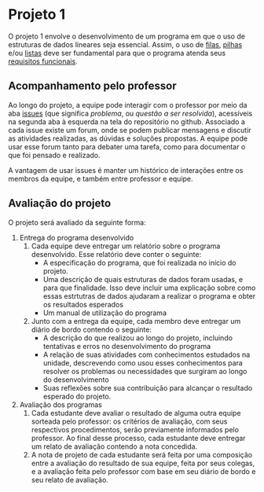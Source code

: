 # Projeto 1

O projeto 1 envolve o desenvolvimento de um programa em que o uso de estruturas de dados lineares seja essencial. Assim, o uso de [filas](https://wiki.sj.ifsc.edu.br/index.php/PRG29003:_Introdução_a_Filas), [pilhas](https://wiki.sj.ifsc.edu.br/index.php/PRG29003:_Introdu%C3%A7%C3%A3o_a_Pilhas) e/ou [listas](https://wiki.sj.ifsc.edu.br/index.php/PRG29003:_Introdu%C3%A7%C3%A3o_a_Listas) deve ser fundamental para que o programa atenda seus [requisitos funcionais](https://homepages.dcc.ufmg.br/~figueiredo/disciplinas/aulas/req-funcional-rnf_v01.pdf). 

## Acompanhamento pelo professor

Ao longo do projeto, a equipe pode interagir com o professor por meio da aba [issues](../../issues) (que significa _problema_, ou _questão a ser resolvida_), acessíveis na segunda aba à esquerda na tela do repositório no github. Associado a cada issue existe um forum, onde se podem publicar mensagens e discutir as atividades realizadas, as dúvidas e soluções propostas. A equipe pode usar esse forum tanto para debater uma tarefa, como para documentar o que foi pensado e realizado.

A vantagem de usar issues é manter um histórico de interações entre os membros da equipe, e também entre professor e equipe.

## Avaliação do projeto

O projeto será avaliado da seguinte forma:

1. Entrega do programa desenvolvido
   1. Cada equipe deve entregar um relatório sobre o programa desenvolvido. Esse relatório deve conter o seguinte:
      * A especificação do programa, que foi realizada no início do projeto.
      * Uma descrição de quais estruturas de dados foram usadas, e para que finalidade. Isso deve incluir uma explicação sobre como essas estrtutras de dados ajudaram a realizar o programa e obter os resultados esperados
      * Um manual de utilização do programa
   1. Junto com a entrega da equipe, cada membro deve entregar um diário de bordo contendo o seguinte:
      * A descrição do que realizou ao longo do projeto, incluindo tentativas e erros no desenvolvimento do programa
      * A relação de suas atividades com conhecimentos estudados na unidade, descrevendo como usou esses conhecimentos para resolver os problemas ou necessidades que surgiram ao longo do desenvolvimento
      * Suas reflexões sobre sua contribuição para alcançar o resultado esperado do projeto.
1. Avaliação dos programas
   1. Cada estudante deve avaliar o resultado de alguma outra equipe sorteada pelo professor: os critérios de avaliação, com seus respectivos procedimentos, serão previamente informados pelo professor. Ao final desse processo, cada estudante deve entregar um relato de avaliação contendo a nota concedida. 
   1. A nota de projeto de cada estudante será feita por uma composição entre a avaliação do resultado de sua equipe, feita por seus colegas, e a avaliação feita pelo professor com base em seu diário de bordo e seu relato de avaliação.

